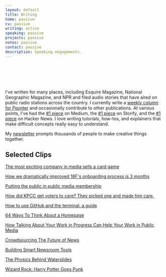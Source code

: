 ```yaml
---
layout: default
title: Writing
home: passive
cv: passive
writing: active
speaking: passive
projects: passive
notes: passive
contact: passive
description: Speaking engagements.
---
```


<br>
<br>
<br>
<br>

I've written for many places, including Esquire Magazine, National Geographic Magazine, and NPR and filed audio stories that have aired on public radio stations across the country. I currently write a [weekly column for Poynter](http://www.poynter.org/author/melody-kramer/) and occasionally contribute to other publications. At various points, I've had the [#1 piece](https://medium.com/thelist/64-ways-to-think-about-a-news-homepage-223c01952d26) on Medium, the [#1 piece](https://storify.com/mkramer/how-twitter-tracked-down-the-suspects-from-a-ppd-v) on Storify, and the [#1 piece](https://18f.gsa.gov/2015/03/03/how-to-use-github-and-the-terminal-a-guide/) on Hacker News. I love writing tutorials, how-tos, and explainers that make difficult concepts really easy to understand.

My [newsletter](http://www.tinyletter.com/melodykramer) prompts thousands of people to make creative things together.

## Selected Clips

[The most exciting company in media sells a card game](http://www.niemanlab.org/2015/12/the-most-exciting-company-in-media-sells-a-card-game/)

[How we dramatically improved 18F's onboarding process is 3 months](https://18f.gsa.gov/2015/12/01/how-we-dramatically-improved-18fs-onboarding-process-in-3-months/)

[Putting the public in public media membership](http://www.niemanlab.org/2015/07/putting-the-public-into-public-media-membership/)

[How did KPCC get voters to care? They picked one and made him care.](http://www.poynter.org/news/media-innovation/324863/how-did-kpcc-get-voters-to-care-they-picked-one-and-made-him-care/)

[How to use GitHub and the terminal: a guide](https://18f.gsa.gov/2015/03/03/how-to-use-github-and-the-terminal-a-guide/)

[64 Ways To Think About a Homepage](https://medium.com/thelist/64-ways-to-think-about-a-news-homepage-223c01952d26)

[How Talking About Your Work in Progress Can Help Your Work in Public Media ](http://airmediaworks.org/blog/sharing-out-loud)

[Crowdsourcing The Future of News](http://www.niemanlab.org/2014/12/crowdsourcing-the-future-of-news/)

[Building Smart Newsroom Tools ](https://source.opennews.org/en-US/learning/building-smart-newsroom-tools/)

[The Physics Behind Waterslides](http://news.nationalgeographic.com/news/2013/07/130704-water-slide-water-park-theme-design-engineering-physics/)

[Wizard Rock: Harry Potter Goes Punk](http://www.npr.org/templates/story/story.php?storyId=11162595)
